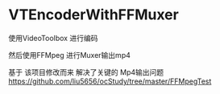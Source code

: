 # VTEncoderWithFFMuxer

使用VideoToolbox 进行编码

然后使用FFMpeg 进行Muxer输出mp4

基于 该项目修改而来 解决了关键的 Mp4输出问题 https://github.com/liu5656/ocStudy/tree/master/FFMpegTest
